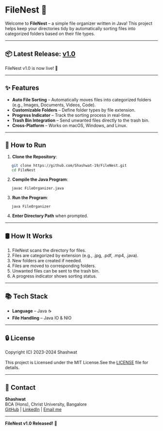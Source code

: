 # FileNest 📂

Welcome to **FileNest** – a simple file organizer written in Java! This project helps keep your directories tidy by automatically sorting files into categorized folders based on their file types.

---

## 📦 Latest Release: [v1.0](https://github.com/Shashwat-19/FileNest/releases/tag/v1.0)
FileNest v1.0 is now live! 🎉

---

## ✨ Features

- **Auto File Sorting** – Automatically moves files into categorized folders (e.g., Images, Documents, Videos, Code).
- **Customizable Folders** – Define folder types by file extension.
- **Progress Indicator** – Track the sorting process in real-time.
- **Trash Bin Integration** – Send unwanted files directly to the trash bin.
- **Cross-Platform** – Works on macOS, Windows, and Linux.

---

## 🚀 How to Run

1. **Clone the Repository**:
```bash
   git clone https://github.com/Shashwat-19/FileNest.git
   cd FileNest
```
2. **Compile the Java Program**:
```bash
   javac FileOrganizer.java
```
3. **Run the Program**:
```bash
   java FileOrganizer
```
4. **Enter Directory Path** when prompted.

---

## 🛢️ How It Works

1. FileNest scans the directory for files.
2. Files are categorized by extension (e.g., .jpg, .pdf, .mp4, .java).
3. New folders are created if needed.
4. Files are moved to corresponding folders.
5. Unwanted files can be sent to the trash bin.
6. A progress indicator shows sorting status.

---

## 📚 Tech Stack

- **Language** – Java ☕️
- **File Handling** – Java IO & NIO

---

## 🔒 License

Copyright (C) 2023-2024 Shashwat<br><br>
This project is Licensed under the MIT License.See the [LICENSE](LICENSE) file for details.


---

## 📩 Contact

**Shashwat**  
BCA (Hons), Christ University, Bangalore  
[GitHub](https://github.com/Shashwat-19) | [LinkedIn](https://www.linkedin.com/in/shashwatk1956/)  | [Email me](shashwat1956@gmail.com)  

---

**FileNest v1.0 Released!** 🎉

